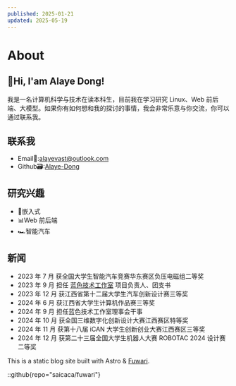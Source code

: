 ```yaml
---
published: 2025-01-21
updated: 2025-05-19
---
```


# About

## 👋Hi, I'am Alaye Dong!

我是一名计算机科学与技术在读本科生，目前我在学习研究 Linux、Web 前后端、大模型。如果你有如何想和我的探讨的事情，我会非常乐意与你交流，你可以通过联系我。

## 联系我

- Email📧:[alayevast@outlook.com](mailto:alayevast@outlook.com)
- Github🗃️:[Alaye-Dong](https://github.com/Alaye-Dong)

## 研究兴趣

- 🤖嵌入式
- 📊Web 前后端
- 🏎️智能汽车

## 新闻

- 2023 年 7 月 获全国大学生智能汽车竞赛华东赛区负压电磁组二等奖
- 2023 年 9 月 担任 [蓝色技术工作室](https://jxut-bst.github.io) 项目负责人、团支书
- 2023 年 12 月 获江西省第十二届大学生汽车创新设计赛三等奖
- 2024 年 6 月 获江西省大学生计算机作品赛三等奖
- 2024 年 9 月 担任蓝色技术工作室理事会干事
- 2024 年 10 月 获全国三维数字化创新设计大赛江西赛区特等奖
- 2024 年 11 月 获第十八届 iCAN 大学生创新创业大赛江西赛区三等奖
- 2024 年 12 月 获第二十三届全国大学生机器人大赛 ROBOTAC 2024 设计赛二等奖

This is a static blog site built with Astro & [Fuwari](https://github.com/saicaca/fuwari).

::github{repo="saicaca/fuwari"}